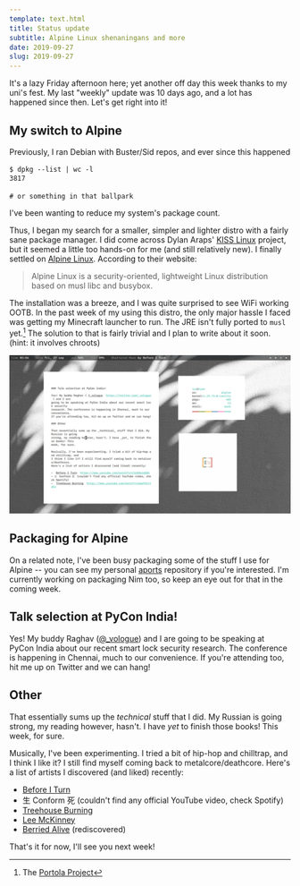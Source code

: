 ```yaml
---
template: text.html
title: Status update
subtitle: Alpine Linux shenaningans and more
date: 2019-09-27
slug: 2019-09-27
---
```


It's a lazy Friday afternoon here; yet another off day this week thanks to my
uni's fest. My last "weekly" update was 10 days ago, and a lot has happened
since then. Let's get right into it!

## My switch to Alpine

Previously, I ran Debian with Buster/Sid repos, and ever since this happened

```shell
$ dpkg --list | wc -l
3817

# or something in that ballpark
```

I've been wanting to reduce my system's package count.

Thus, I began my search for a smaller, simpler and lighter distro with a fairly
sane package manager. I did come across Dylan Araps'
[KISS Linux](https://getkiss.org) project, but it seemed a little too hands-on
for me (and still relatively new). I finally settled on
[Alpine Linux](https://alpinelinux.org). According to their website:

> Alpine Linux is a security-oriented, lightweight Linux distribution based 
> on musl libc and busybox.

The installation was a breeze, and I was quite surprised to see WiFi working
OOTB. In the past week of my using this distro, the only major hassle I faced
was getting my Minecraft launcher to run. The JRE isn't fully ported to `musl`
yet.[^1] The solution to that is fairly trivial and I plan to write about it
soon. (hint: it involves chroots)

![rice](/static/img/rice-2019-09-27.png)

## Packaging for Alpine

On a related note, I've been busy packaging some of the stuff I use for Alpine
-- you can see my personal [aports](https://github.com/icyphox/aports)
repository if you're interested. I'm currently working on packaging Nim too, so
keep an eye out for that in the coming week.

## Talk selection at PyCon India!

Yes! My buddy Raghav ([@_vologue](https://twitter.com/_vologue)) and I are
going to be speaking at PyCon India about our recent smart lock security
research. The conference is happening in Chennai, much to our convenience.
If you're attending too, hit me up on Twitter and we can hang!

## Other

That essentially sums up the _technical_ stuff that I did. My Russian is going
strong, my reading however, hasn't. I have _yet_ to finish those books! This
week, for sure.

Musically, I've been experimenting. I tried a bit of hip-hop and chilltrap, and
I think I like it? I still find myself coming back to metalcore/deathcore.
Here's a list of artists I discovered (and liked) recently:

- [Before I Turn](https://www.youtube.com/watch?v=r3uKGwcwGWA)
- 生 Conform 死 (couldn't find any official YouTube video, check Spotify)
- [Treehouse Burning](https://www.youtube.com/watch?v=66eFK1ttdC4)
- [Lee McKinney](https://www.youtube.com/watch?v=m-w3XM2PwOY)
- [Berried Alive](https://www.youtube.com/watch?v=cUibXK7F3PM) (rediscovered)

That's it for now, I'll see you next week!

[^1]: The [Portola Project](https://aboullaite.me/protola-alpine-java/)
